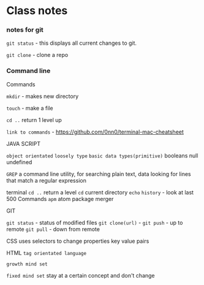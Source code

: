 # Class notes
### notes for git
`git status` - this displays all current changes to git.

`git clone` - clone a repo

### Command line
Commands

`mkdir` - makes new directory

`touch` - make a file

`cd ..` return 1 level up

`link to commands` - https://github.com/0nn0/terminal-mac-cheatsheet



JAVA SCRIPT

`object orientated`
`loosely type`
`basic data types(primitive)`
  booleans
  null
  undefined

`GREP`
a command line utility,
for searching plain text,
data looking for lines that match a regular expression

terminal
`cd ..` return a level
`cd` current directory
`echo`
`history` - look at last 500 Commands
`apm` atom package merger


GIT

`git status` - status of modified files
`git clone(url)` -
`git push` - up to remote
`git pull` -  down from remote

CSS
uses selectors to change properties
key value pairs




HTML
`tag orientated language`

`growth mind set`


`fixed mind set`
 stay at a certain concept and don't change
